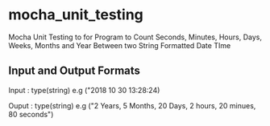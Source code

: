 # mocha_unit_testing
Mocha Unit Testing to for Program to Count Seconds, Minutes, Hours, Days, Weeks, Months and Year Between two String Formatted Date TIme

## Input and Output Formats
Input : type(string)
e.g ("2018 10 30 13:28:24)


Ouput : type(string)
e.g ("2 Years, 5 Months, 20 Days, 2 hours, 20 minues, 80 seconds")
